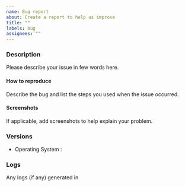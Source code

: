 ```yaml
---
name: Bug report
about: Create a report to help us improve
title: ""
labels: bug
assignees: ""
---
```


### Description

Please describe your issue in few words here.

#### How to reproduce

Describe the bug and list the steps you used when the issue occurred.

#### Screenshots

If applicable, add screenshots to help explain your problem.

### Versions

- Operating System :

### Logs

Any logs (if any) generated in
